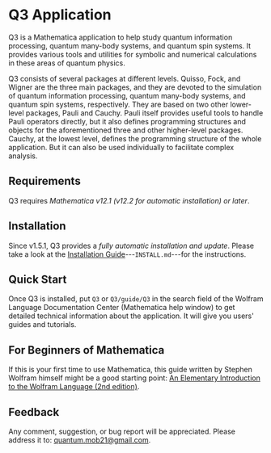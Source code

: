 # Q3 Application

Q3 is a Mathematica application to help study quantum information processing, quantum many-body systems, and quantum spin systems. It provides various tools and utilities for symbolic and numerical calculations in these areas of quantum physics.

Q3 consists of several packages at different levels. Quisso, Fock, and Wigner are the three main packages, and they are devoted to the simulation of quantum information processing, quantum many-body systems, and quantum spin systems, respectively. They are based on two other lower-level packages, Pauli and Cauchy. Pauli itself provides useful tools to handle Pauli operators directly, but it also defines programming structures and objects for the aforementioned three and other higher-level packages. Cauchy, at the lowest level, defines the programming structure of the whole application. But it can also be used individually to facilitate complex analysis.


## Requirements

Q3 requires *Mathematica v12.1 (v12.2 for automatic installation) or later*.


## Installation

Since v1.5.1, Q3 provides a *fully automatic installation and update*. Please take a look at the [Installation Guide](./INSTALL.md)---`INSTALL.md`---for the instructions.


## Quick Start

Once Q3 is installed, put `Q3` or `Q3/guide/Q3` in the search field of the Wolfram Language Documentation Center (Mathematica help window) to get detailed technical information about the application. It will give you users' guides and tutorials.


## For Beginners of Mathematica

If this is your first time to use Mathematica, this guide written by Stephen Wolfram himself might be a good starting point: [An Elementary Introduction to the Wolfram Language (2nd edition)](https://www.wolfram.com/language/elementary-introduction/2nd-ed/).


## Feedback

Any comment, suggestion, or bug report will be appreciated. Please address it to: [quantum.mob21@gmail.com](mailto:quantum.mob21@gmail.com).

